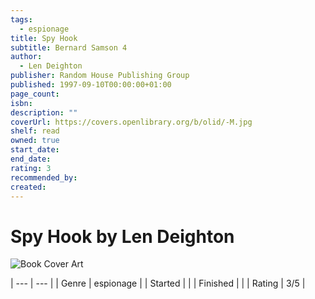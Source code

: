 ```yaml
---
tags:
  - espionage
title: Spy Hook
subtitle: Bernard Samson 4
author:
  - Len Deighton
publisher: Random House Publishing Group
published: 1997-09-10T00:00:00+01:00
page_count: 
isbn: 
description: ""
coverUrl: https://covers.openlibrary.org/b/olid/-M.jpg
shelf: read
owned: true
start_date: 
end_date: 
rating: 3
recommended_by: 
created: 
---
```


# Spy Hook by Len Deighton

![Book Cover Art](https://covers.openlibrary.org/b/olid/-M.jpg)


| --- | --- |
| Genre | espionage |
| Started |  |
| Finished |  |
| Rating | 3/5 |


